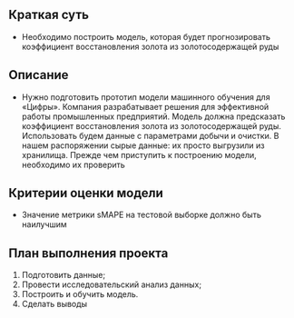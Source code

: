 ## Краткая суть

* Необходимо построить модель, которая будет прогнозировать коэффициент восстановления золота из золотосодержащей руды

## Описание

* Нужно подготовить прототип модели машинного обучения для «Цифры». Компания разрабатывает решения для эффективной работы промышленных предприятий. Модель должна предсказать коэффициент восстановления золота из золотосодержащей руды. Использовать будем данные с параметрами добычи и очистки. В нашем распоряжении сырые данные: их просто выгрузили из хранилища. Прежде чем приступить к построению модели, необходимо их проверить

## Критерии оценки модели

* Значение метрики sMAPE на тестовой выборке должно быть наилучшим

## План выполнения проекта

1. Подготовить данные;
2. Провести исследовательский анализ данных;
3. Построить и обучить модель.
4. Сделать выводы
